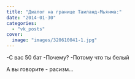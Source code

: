```yaml
---
title: "Диалог на границе Таиланд-Мьянма:"
date: "2014-01-30"
categories: 
  - "vk_posts"
cover:
  image: "images/320610041-1.jpg"
---
```


\-С вас 50 бат -Почему? -Потому что ты белый

А вы говорите - расизм...
